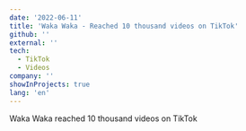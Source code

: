 ```yaml
---
date: '2022-06-11'
title: 'Waka Waka - Reached 10 thousand videos on TikTok'
github: ''
external: ''
tech:
  - TikTok
  - Videos
company: ''
showInProjects: true
lang: 'en'
---
```


Waka Waka reached 10 thousand videos on TikTok